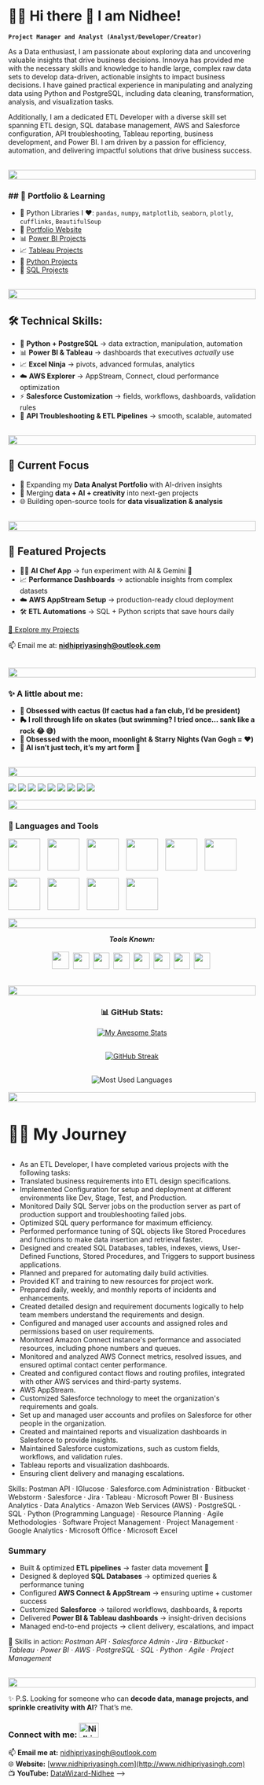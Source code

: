 # 🏄‍♂️ Hi there 👋 I am Nidhee!

**`Project Manager and Analyst (Analyst/Developer/Creator)`**

As a Data enthusiast, I am passionate about exploring data and uncovering valuable insights that drive business decisions. Innovya has provided me with the necessary skills and knowledge to handle large, complex raw data sets to develop data-driven, actionable insights to impact business decisions. I have gained practical experience in manipulating and analyzing data using Python and PostgreSQL, including data cleaning, transformation, analysis, and visualization tasks. 

Additionally, I am a dedicated ETL Developer with a diverse skill set spanning ETL design, SQL database management, AWS and Salesforce configuration, API troubleshooting, Tableau reporting, business development, and Power BI. I am driven by a passion for efficiency, automation, and delivering impactful solutions that drive business success.

<br>
<img src="https://i.imgur.com/dBaSKWF.gif" height="20" width="100%">

<h3 align="left">
  ## 🌱 Portfolio & Learning
</h3>

- 🔭 Python Libraries I ❤️: `pandas`, `numpy`, `matplotlib`, `seaborn`, `plotly`, `cufflinks`, `BeautifulSoup`  
- 📝 [Portfolio Website](www.nidhipriyasingh.com)  
- 📊 [Power BI Projects](https://github.com/Nidhi-Priya-Singh/POWER-BI-Project/blob/main/README.md)
- 📈 [Tableau Projects](tableau.com)  
- 🐍 [Python Projects](https://github.com/Nidhi-Priya-Singh/30-Days-Of-Python)  
- 🧮 [SQL Projects](https://github.com/Nidhi-Priya-Singh/Data-Analysis-with-SQL)

<br>
<img src="https://i.imgur.com/dBaSKWF.gif" height="20" width="100%">

## 🛠️ Technical Skills:
- 🐍 **Python + PostgreSQL** → data extraction, manipulation, automation  
- 📊 **Power BI & Tableau** → dashboards that executives *actually* use  
- 📈 **Excel Ninja** → pivots, advanced formulas, analytics  
- ☁️ **AWS Explorer** → AppStream, Connect, cloud performance optimization  
- ⚡ **Salesforce Customization** → fields, workflows, dashboards, validation rules  
- 🔌 **API Troubleshooting & ETL Pipelines** → smooth, scalable, automated

<br>
<img src="https://i.imgur.com/dBaSKWF.gif" height="20" width="100%">

## 🚀 Current Focus
- 📍 Expanding my **Data Analyst Portfolio** with AI-driven insights  
- 🤖 Merging **data + AI + creativity** into next-gen projects  
- 🌐 Building open-source tools for **data visualization & analysis**

<br>
<img src="https://i.imgur.com/dBaSKWF.gif" height="20" width="100%">

## 📂 Featured Projects
- 🧑‍🍳 **AI Chef App** → fun experiment with AI & Gemini 🍳  
- 📈 **Performance Dashboards** → actionable insights from complex datasets  
- ☁️ **AWS AppStream Setup** → production-ready cloud deployment  
- 🛠️ **ETL Automations** → SQL + Python scripts that save hours daily

[🔗 Explore my Projects]([https://github.com/Nidhi-Datawizard?tab=repositories](https://github.com/Nidhi-Priya-Singh?tab=repositories))  

📫 Email me at: **nidhipriyasingh@outlook.com**

<br>
<img src="https://i.imgur.com/dBaSKWF.gif" height="20" width="100%">

<h3 align="left">
  ✨ A little about me:
</h3>

- **🌵 Obsessed with cactus (If cactus had a fan club, I’d be president)**
- **🛼 I roll through life on skates (but swimming? I tried once… sank like a rock 😂 😅)**
- **🌙 Obsessed with the moon, moonlight & Starry Nights (Van Gogh = ❤️)**
- **🤖 AI isn’t just tech, it’s my art form 🚀**

<br>
<img src="https://i.imgur.com/dBaSKWF.gif" height="20" width="100%">

   <p align="left">
      <a href="https://www.youtube.com/@DataWizard-Nidhee?sub_confirmation=1">
         <img src="https://custom-icon-badges.demolab.com/badge/-YouTube-d90903?style=for-the-badge&logo=mention"/></a> 
      <a href="https://www.linkedin.com/in/nidhipriyasingh007">
         <img src="https://custom-icon-badges.demolab.com/badge/-LinkedIN-0368d9?style=for-the-badge&logo=mention" /></a> 
      <a href="https://kaggle.com/nidhipriyasingh">
          <img src="https://custom-icon-badges.demolab.com/badge/-Kaggle-4faed9?style=for-the-badge&logo=mention" /></a>
      <a href="https://github.com/Nidhi-Datawizard?tab=stars">
          <img src="https://custom-icon-badges.demolab.com/badge/-STARS-D90368?style=for-the-badge&logo=mention" /></a>
       <a href="https://github.com/Nidhi-Datawizard?tab=repositories">
          <img src="https://custom-icon-badges.demolab.com/badge/-REPO-ff5c8f?style=for-the-badge&logo=mention" /></a>
       <a href="https://github.com/Nidhi-Datawizard?tab=stars">
          <img src="https://custom-icon-badges.demolab.com/badge/-PROJECTS-ff9bbb?style=for-the-badge&logo=mention" /></a>
      <a href="https://leetcode.com/nidhipriyasingh29">
          <img src="https://custom-icon-badges.demolab.com/badge/-LEETCODE-fd7e14?style=for-the-badge&logo=mention" /></a>
      <a href="https://www.hackerrank.com/nidhipriyasingh1?hr_r=1">
          <img src="https://custom-icon-badges.demolab.com/badge/-HACKERRANK-43c904?style=for-the-badge&logo=mention" /></a>
      <a href="https://discord.com/channels/172018499005317120/443166941809737728">
          <img src="https://custom-icon-badges.demolab.com/badge/-DISCHORD-4f40cf?style=for-the-badge&logo=mention" /></a>
      
   </p>

<img src="https://i.imgur.com/dBaSKWF.gif" height="20" width="100%">

### 🧰 Languages and Tools

<div align="center" style="display: flex; flex-wrap: wrap; gap: 15px;">
  <img src="https://techstack-generator.vercel.app/python-icon.svg" width="65" height="65" />
  <img src="https://techstack-generator.vercel.app/mysql-icon.svg" width="65" height="65" />
  <img src="https://www.vectorlogo.zone/logos/postgresql/postgresql-icon.svg" width="65" height="65" />
  <img src="https://cdn.jsdelivr.net/gh/devicons/devicon/icons/git/git-original.svg" width="65" />
  <img src="https://cdn.jsdelivr.net/gh/devicons/devicon/icons/java/java-original.svg" width="65" />
  <img src="https://cdn.jsdelivr.net/gh/devicons/devicon/icons/css3/css3-plain.svg" width="65" />
  <img src="https://cdn.jsdelivr.net/gh/devicons/devicon/icons/html5/html5-plain.svg" width="65" />
  <img src="https://cdn.jsdelivr.net/gh/devicons/devicon/icons/javascript/javascript-plain.svg" width="65" />
  <img src="https://cdn.jsdelivr.net/gh/devicons/devicon/icons/python/python-plain.svg" width="65" />
  <img src="https://cdn.jsdelivr.net/gh/devicons/devicon/icons/github/github-original.svg" width="65" />
</div>

<br>
<img src="https://i.imgur.com/dBaSKWF.gif" height="20" width="100%">

<p align="center">
  <i><b>Tools Known:</b></i>
  <br><br>
  <img src="tools/visualstudio.svg" width="35px" />&nbsp;
  <img src="tools/photoshop.svg" width="33px" />&nbsp;
  <img src="tools/vsdc.png" width="33px" />&nbsp;
  <img src="tools/git.svg" width="33px" />&nbsp;
  <img src="tools/github.svg" width="33px" />&nbsp;
  <img src="tools/word.svg" width="33px" />&nbsp;
  <img src="tools/excel.svg" width="33px" />&nbsp;
  <img src="tools/powerpoint.svg" width="33px" />&nbsp;
</p>

<!-- <img align="left" alt="Java Script" width="30px" style="padding-right:10px;" src="https://cdn.jsdelivr.net/gh/devicons/devicon/icons/java/java-original.svg"/>
<img align="left" alt="PostgreSQL" width="30px" style="padding-right:10px;" src="https://www.vectorlogo.zone/logos/postgresql/postgresql-icon.svg" />
<img align="left" alt="Git" width="30px" style="padding-right:10px;" src="https://cdn.jsdelivr.net/gh/devicons/devicon/icons/git/git-original.svg" />
<img align="left" alt="HTML" width="30px" style="padding-right:10px;" src="https://cdn.jsdelivr.net/gh/devicons/devicon/icons/html5/html5-plain.svg" />
<img align="left" alt="CSS" width="30px" style="padding-right:10px;" src="https://cdn.jsdelivr.net/gh/devicons/devicon/icons/css3/css3-plain.svg" />
<img align="left" alt="JavaScript" width="30px" style="padding-right:10px;" src="https://cdn.jsdelivr.net/gh/devicons/devicon/icons/javascript/javascript-plain.svg" />
<img align="left" alt="Python" width="30px" style="padding-right:10px;" src="https://cdn.jsdelivr.net/gh/devicons/devicon/icons/python/python-plain.svg" />
<img align="left" alt="GitHub" width="30px" style="padding-right:10px;" src="https://cdn.jsdelivr.net/gh/devicons/devicon/icons/github/github-original.svg" />
<br /> -->

<br>
<img src="https://i.imgur.com/dBaSKWF.gif" height="20" width="100%">
<h3 align="center">📊 GitHub Stats:</h3>

<div align="center">

  <!-- GitHub Stats Card -->
  [![My Awesome Stats](https://awesome-github-stats.azurewebsites.net/user-stats/Nidhi-Priya-Singh?cardType=github&theme=merko&preferLogin=false)](https://git.io/awesome-stats-card)
  <br><br>
  
  <!-- GitHub Streak -->
  [![GitHub Streak](https://streak-stats.demolab.com?user=Nidhi-Priya-Singh&theme=merko&date_format=M%20j%5B%2C%20Y%5D&card_width=450)](https://git.io/streak-stats)
  <br><br>

  <!-- Most Used Languages -->
  <img src="https://github-readme-stats.vercel.app/api/top-langs/?username=Nidhi-Priya-Singh&show_icons=true&layout=compact&theme=merko" alt="Most Used Languages"/>

</div>

<br>
<img src="https://i.imgur.com/dBaSKWF.gif" height="20" width="100%">

<!-- ![Nidhi's GitHub stats](https://github-readme-stats.vercel.app/api?username=Nidhi-Datawizard&show_icons=true&theme=gruvbox) -->

<!-- ![GitHub Streak](https://github.com/Nidhi-Datawizard?tab=overview&from=2023-05-01&to=2023-05-31) -->

# <summary><h3>👨‍💻 My Journey</h3></summary>
- As an ETL Developer, I have completed various projects with the following tasks:
- Translated business requirements into ETL design specifications.
- Implemented Configuration for setup and deployment at different environments like Dev, Stage, Test, and Production.
- Monitored Daily SQL Server jobs on the production server as part of production support and troubleshooting failed jobs.
- Optimized SQL query performance for maximum efficiency.
- Performed performance tuning of SQL objects like Stored Procedures and functions to make data insertion and retrieval faster.
- Designed and created SQL Databases, tables, indexes, views, User-Defined Functions, Stored Procedures, and Triggers to support business applications.
- Planned and prepared for automating daily build activities.
- Provided KT and training to new resources for project work.
- Prepared daily, weekly, and monthly reports of incidents and enhancements.
- Created detailed design and requirement documents logically to help team members understand the requirements and design.
- Configured and managed user accounts and assigned roles and permissions based on user requirements.
- Monitored Amazon Connect instance's performance and associated resources, including phone numbers and queues.
- Monitored and analyzed AWS Connect metrics, resolved issues, and ensured optimal contact center performance.
- Created and configured contact flows and routing profiles, integrated with other AWS services and third-party systems.
- AWS AppStream.
- Customized Salesforce technology to meet the organization's requirements and goals.
- Set up and managed user accounts and profiles on Salesforce for other people in the organization.
- Created and maintained reports and visualization dashboards in Salesforce to provide insights.
- Maintained Salesforce customizations, such as custom fields, workflows, and validation rules. 
- Tableau reports and visualization dashboards.
- Ensuring client delivery and managing escalations.
   
Skills: Postman API · IGlucose · Salesforce.com Administration · Bitbucket · Webstorm · Salesforce · Jira · Tableau · Microsoft Power BI · Business Analytics · Data Analytics · Amazon Web Services (AWS) · PostgreSQL · SQL · Python (Programming Language) · Resource Planning · Agile Methodologies · Software Project Management · Project Management · Google Analytics · Microsoft Office · Microsoft Excel

 <summary><h3>Summary</h3></summary>
   
- Built & optimized **ETL pipelines** → faster data movement 🚀  
- Designed & deployed **SQL Databases** → optimized queries & performance tuning  
- Configured **AWS Connect & AppStream** → ensuring uptime + customer success  
- Customized **Salesforce** → tailored workflows, dashboards, & reports  
- Delivered **Power BI & Tableau dashboards** → insight-driven decisions  
- Managed end-to-end projects → client delivery, escalations, and impact  

📌 Skills in action: *Postman API · Salesforce Admin · Jira · Bitbucket · Tableau · Power BI · AWS · PostgreSQL · SQL · Python · Agile · Project Management*  
</details>  

<br>
<img src="https://i.imgur.com/dBaSKWF.gif" height="20" width="100%">

✨ P.S. Looking for someone who can **decode data, manage projects, and sprinkle creativity with AI**? That’s me.  



<h3 align="left">
  Connect with me:
  <a href="https://www.linkedin.com/in/nidhipriyasingh007/" target="_blank">
    <img src="https://raw.githubusercontent.com/rahuldkjain/github-profile-readme-generator/master/src/images/icons/Social/linked-in-alt.svg" alt="Nidhi Priya Singh LinkedIn" height="30" width="40" />
  </a>
</h3>

📫 **Email me at:** nidhipriyasingh@outlook.com  
🌐 **Website:** [www.nidhipriyasingh.com](http://www.nidhipriyasingh.com)  
📺 **YouTube:** [DataWizard-Nidhee](https://www.youtube.com/@DataWizard-Nidhee)  -->













<!-- # 🏄‍♂️ Hi there 👋 I am Nidhee!

**`Project Manager and Analyst (Analyst / Developer / Creator)`**

As a Data enthusiast, I am passionate about exploring data and uncovering valuable insights that drive business decisions.  
At **Innovya**, I honed the ability to handle large, complex raw datasets and transform them into data-driven, actionable insights.  
I’ve gained practical experience manipulating and analyzing data using **Python** and **PostgreSQL**, including data cleaning, transformation, analysis, and visualization tasks.  

Additionally, I am a dedicated **ETL Developer** with expertise across ETL design, SQL database management, AWS & Salesforce configuration, API troubleshooting, Tableau reporting, and Power BI.  
Driven by a passion for efficiency, automation, and impactful solutions that advance business success.

<br>
<img src="https://i.imgur.com/dBaSKWF.gif" height="20" width="100%">

## 🌱 Portfolio & Learning

- 🔭 Python Libraries I ❤️: `pandas`, `numpy`, `matplotlib`, `seaborn`, `plotly`, `cufflinks`, `BeautifulSoup`  
- 📝 [Portfolio Website](https://www.nidhipriyasingh.com)  
- 📊 [Power BI Projects](https://github.com/Nidhi-Priya-Singh/POWER-BI-Project/blob/main/README.md)  
- 📈 [Tableau Projects](https://tableau.com)  
- 🐍 [Python Projects](https://github.com/Nidhi-Priya-Singh/30-Days-Of-Python)  
- 🧮 [SQL Projects](https://github.com/Nidhi-Priya-Singh/Data-Analysis-with-SQL)

<br>
<img src="https://i.imgur.com/dBaSKWF.gif" height="20" width="100%">

## 🛠️ Technical Skills

- 🐍 **Python + PostgreSQL** → data extraction, manipulation, automation  
- 📊 **Power BI & Tableau** → dashboards executives *actually use*  
- 📈 **Excel Ninja** → pivots, advanced formulas, analytics  
- ☁️ **AWS Explorer** → AppStream, Connect, cloud performance optimization  
- ⚡ **Salesforce Customization** → fields, workflows, dashboards, validation rules  
- 🔌 **API Troubleshooting & ETL Pipelines** → smooth, scalable, automated

<br>
<img src="https://i.imgur.com/dBaSKWF.gif" height="20" width="100%">

## 🚀 Current Focus

- 📍 Expanding my **Data Analyst Portfolio** with AI-driven insights  
- 🤖 Merging **data + AI + creativity** into next-gen projects  
- 🌐 Building open-source tools for **data visualization & analysis**

<br>
<img src="https://i.imgur.com/dBaSKWF.gif" height="20" width="100%">

## 📂 Featured Projects

- 🧑‍🍳 **AI Chef App** → fun experiment with AI & Gemini 🍳  
- 📈 **Performance Dashboards** → actionable insights from complex datasets  
- ☁️ **AWS AppStream Setup** → production-ready cloud deployment  
- 🛠️ **ETL Automations** → SQL + Python scripts that save hours daily  

[🔗 Explore my Projects](https://github.com/Nidhi-Priya-Singh?tab=repositories)  

📫 Email me at: **nidhipriyasingh@outlook.com**

<br>
<img src="https://i.imgur.com/dBaSKWF.gif" height="20" width="100%">

## ✨ A little about me

- 🌵 **Obsessed with cactus** (If cactus had a fan club, I’d be president)  
- 🛼 **I roll through life on skates** (but swimming? Tried once… sank like a rock 😂)  
- 🌙 **Moonlight lover** — Van Gogh & starry nights = ❤️  
- 🤖 **AI isn’t just tech, it’s my art form** 🚀  

<br>
<img src="https://i.imgur.com/dBaSKWF.gif" height="20" width="100%">

<p align="center">
  <a href="https://www.youtube.com/@DataWizard-Nidhee?sub_confirmation=1"><img src="https://custom-icon-badges.demolab.com/badge/-YouTube-d90903?style=for-the-badge&logo=mention"/></a>
  <a href="https://www.linkedin.com/in/nidhipriyasingh007"><img src="https://custom-icon-badges.demolab.com/badge/-LinkedIN-0368d9?style=for-the-badge&logo=mention"/></a>
  <a href="https://kaggle.com/nidhipriyasingh"><img src="https://custom-icon-badges.demolab.com/badge/-Kaggle-4faed9?style=for-the-badge&logo=mention"/></a>
  <a href="https://github.com/Nidhi-Priya-Singh?tab=stars"><img src="https://custom-icon-badges.demolab.com/badge/-STARS-D90368?style=for-the-badge&logo=mention"/></a>
  <a href="https://github.com/Nidhi-Priya-Singh?tab=repositories"><img src="https://custom-icon-badges.demolab.com/badge/-REPO-ff5c8f?style=for-the-badge&logo=mention"/></a>
  <a href="https://leetcode.com/nidhipriyasingh29"><img src="https://custom-icon-badges.demolab.com/badge/-LEETCODE-fd7e14?style=for-the-badge&logo=mention"/></a>
  <a href="https://www.hackerrank.com/nidhipriyasingh1?hr_r=1"><img src="https://custom-icon-badges.demolab.com/badge/-HACKERRANK-43c904?style=for-the-badge&logo=mention"/></a>
  <a href="https://discord.com/channels/172018499005317120/443166941809737728"><img src="https://custom-icon-badges.demolab.com/badge/-DISCORD-4f40cf?style=for-the-badge&logo=mention"/></a>
</p>

<br>
<img src="https://i.imgur.com/dBaSKWF.gif" height="20" width="100%">

## 🧰 Languages and Tools

<div align="center" style="display: flex; flex-wrap: wrap; gap: 15px;">
  <img src="https://techstack-generator.vercel.app/python-icon.svg" width="65" height="65" />
  <img src="https://techstack-generator.vercel.app/mysql-icon.svg" width="65" height="65" />
  <img src="https://www.vectorlogo.zone/logos/postgresql/postgresql-icon.svg" width="65" height="65" />
  <img src="https://cdn.jsdelivr.net/gh/devicons/devicon/icons/git/git-original.svg" width="65" />
  <img src="https://cdn.jsdelivr.net/gh/devicons/devicon/icons/java/java-original.svg" width="65" />
  <img src="https://cdn.jsdelivr.net/gh/devicons/devicon/icons/css3/css3-plain.svg" width="65" />
  <img src="https://cdn.jsdelivr.net/gh/devicons/devicon/icons/html5/html5-plain.svg" width="65" />
  <img src="https://cdn.jsdelivr.net/gh/devicons/devicon/icons/javascript/javascript-plain.svg" width="65" />
  <img src="https://cdn.jsdelivr.net/gh/devicons/devicon/icons/python/python-plain.svg" width="65" />
  <img src="https://cdn.jsdelivr.net/gh/devicons/devicon/icons/github/github-original.svg" width="65" />
</div>

<br>
<img src="https://i.imgur.com/dBaSKWF.gif" height="20" width="100%">

<p align="center">
  <i><b>Tools Known:</b></i>
  <br><br>
  <img src="tools/visualstudio.svg" width="35px" />&nbsp;
  <img src="tools/photoshop.svg" width="33px" />&nbsp;
  <img src="tools/vsdc.png" width="33px" />&nbsp;
  <img src="tools/git.svg" width="33px" />&nbsp;
  <img src="tools/github.svg" width="33px" />&nbsp;
  <img src="tools/word.svg" width="33px" />&nbsp;
  <img src="tools/excel.svg" width="33px" />&nbsp;
  <img src="tools/powerpoint.svg" width="33px" />&nbsp;
</p>

<br>
<img src="https://i.imgur.com/dBaSKWF.gif" height="20" width="100%">
<h3 align="center">📊 GitHub Stats:</h3>

<div align="center">

  [![My Awesome Stats](https://awesome-github-stats.azurewebsites.net/user-stats/Nidhi-Priya-Singh?cardType=github&theme=merko&preferLogin=false)](https://git.io/awesome-stats-card)
  <br><br>
  [![GitHub Streak](https://streak-stats.demolab.com?user=Nidhi-Priya-Singh&theme=merko&date_format=M%20j%5B%2C%20Y%5D&card_width=450)](https://git.io/streak-stats)
  <br><br>
  <img src="https://github-readme-stats.vercel.app/api/top-langs/?username=Nidhi-Priya-Singh&show_icons=true&layout=compact&theme=merko" alt="Most Used Languages"/>

</div>

<br>
<img src="https://i.imgur.com/dBaSKWF.gif" height="20" width="100%">

## 👨‍💻 My Journey

As an ETL Developer and Project Manager, I’ve:
- Translated business requirements into ETL design specs  
- Implemented configurations for multiple environments (Dev, Stage, Test, Prod)  
- Monitored and optimized SQL Server jobs for performance  
- Designed databases, stored procedures, and triggers  
- Automated build activities and prepared performance reports  
- Trained new resources and documented workflows  
- Managed AWS Connect, AppStream, and Salesforce customization  
- Delivered Tableau & Power BI dashboards for executive insights  
- Handled escalations, ensured delivery, and improved client satisfaction  

**Skills:** Postman API · Salesforce Admin · Jira · Bitbucket · Tableau · Power BI · AWS · PostgreSQL · SQL · Python · Agile · Project Management  

<br>
<img src="https://i.imgur.com/dBaSKWF.gif" height="20" width="100%">

✨ *Looking for someone who can decode data, manage projects, and sprinkle creativity with AI? That’s me.*  

<h3 align="left">
  Connect with me:
  <a href="https://www.linkedin.com/in/nidhipriyasingh007/" target="_blank">
    <img src="https://raw.githubusercontent.com/rahuldkjain/github-profile-readme-generator/master/src/images/icons/Social/linked-in-alt.svg" alt="Nidhi Priya Singh LinkedIn" height="30" width="40" />
  </a>
</h3>

📫 **Email me:** [nidhipriyasingh@outlook.com](mailto:nidhipriyasingh@outlook.com)  
🌐 **Website:** [www.nidhipriyasingh.com](https://www.nidhipriyasingh.com)  
📺 **YouTube:** [DataWizard-Nidhee](https://www.youtube.com/@DataWizard-Nidhee) -->
